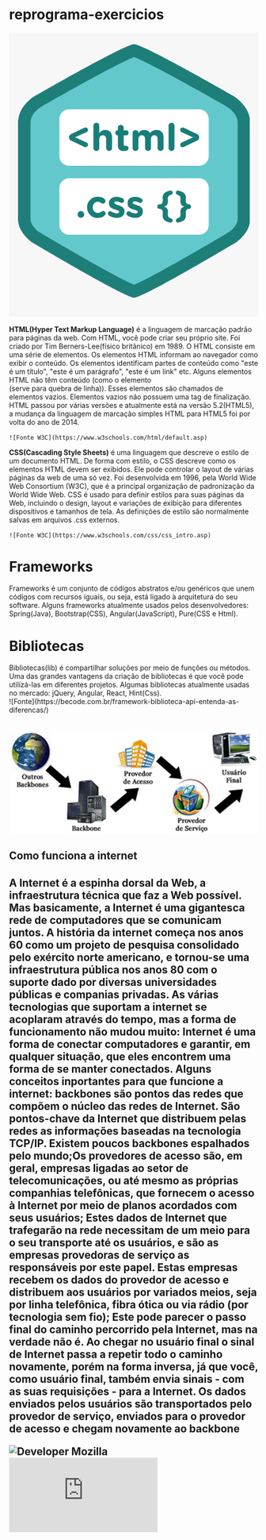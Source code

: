# reprograma-exercicios
![HTML e CSS](./img/html_css.png)
  
  
  **HTML(Hyper Text Markup Language)** é a linguagem de marcação padrão para páginas da web. Com HTML, você pode criar seu próprio site. Foi criado por Tim Berners-Lee(físico britânico) em 1989.
    O HTML consiste em uma série de elementos. Os elementos HTML informam ao navegador como exibir o conteúdo. Os
  elementos identificam partes de conteúdo como "este é um título", "este é um parágrafo", "este é um link" etc. Alguns elementos HTML não têm conteúdo (como o elemento <br>(serve para quebra de linha)). Esses elementos são chamados de elementos vazios. Elementos vazios não possuem uma tag de finalização.
    HTML passou por várias versões e atualmente está na versão 5.2(HTML5), a mudança da linguagem de marcação simples
  HTML para HTML5 foi por volta do ano de 2014.

    ![Fonte W3C](https://www.w3schools.com/html/default.asp)

  **CSS(Cascading Style Sheets)** é uma linguagem que descreve o estilo de um documento HTML. De forma com estilo, o CSS descreve como os elementos HTML devem ser exibidos. Ele pode controlar o layout de várias páginas da web de uma só vez. Foi desenvolvida em 1996, pela World Wide Web Consortium (W3C), que é a principal organização de padronização da World Wide Web.
    CSS é usado para definir estilos para suas páginas da Web, incluindo o design, layout e variações de exibição para 
  diferentes dispositivos e tamanhos de tela. As definições de estilo são normalmente salvas em arquivos .css externos.

    ![Fonte W3C](https://www.w3schools.com/css/css_intro.asp)



  <h1>Frameworks</h1>  Frameworks é um conjunto de códigos abstratos e/ou genéricos que unem códigos com recursos iguais, ou seja, está ligado à arquitetura do seu software. Alguns frameworks atualmente usados pelos desenvolvedores: Spring(Java), Bootstrap(CSS), Angular(JavaScript), Pure(CSS e Html).

  <h1>Bibliotecas</h1> Bibliotecas(lib) é compartilhar soluções por meio de funções ou métodos. Uma das grandes vantagens da criação de bibliotecas é que você pode utilizá-las em diferentes projetos. Algumas bibliotecas atualmente usadas no mercado: jQuery, Angular, React, Hint(Css).<br>  
  ![Fonte](https://becode.com.br/framework-biblioteca-api-entenda-as-diferencas/)<br>



<br>![Internet](./img/internet.jpg)
<h2>Como funciona a internet<h2>

  A Internet é a espinha dorsal da Web, a infraestrutura técnica que faz a Web possível. Mas basicamente, a Internet é
uma gigantesca rede de computadores que se comunicam juntos.
  A história da internet começa nos anos 60 como um projeto de pesquisa consolidado pelo exército norte americano,
e tornou-se uma infraestrutura pública nos anos 80 com o suporte dado por diversas universidades públicas e companias privadas. As várias tecnologias que suportam a internet se acoplaram através do tempo, mas a forma de funcionamento não mudou muito: **Internet é uma forma de conectar computadores e garantir, em qualquer situação, que eles encontrem uma forma de se manter conectados**.
   Alguns conceitos inportantes para que funcione a internet: **backbones** são pontos das redes que compõem o núcleo das
 redes de Internet. São pontos-chave da Internet que distribuem pelas redes as informações baseadas na tecnologia TCP/IP. Existem poucos backbones espalhados pelo mundo;Os **provedores de acesso** são, em geral, empresas ligadas ao setor de telecomunicações, ou até mesmo as próprias companhias telefônicas, que fornecem o acesso à Internet por meio de planos acordados com seus usuários; Estes dados de Internet que trafegarão na rede necessitam de um meio para o seu transporte até os usuários, e são as empresas **provedoras de serviço** as responsáveis por este papel. Estas empresas recebem os dados do provedor de acesso e distribuem aos usuários por variados meios, seja por linha telefônica, fibra ótica ou via rádio (por tecnologia sem fio); Este pode parecer o passo final do caminho percorrido pela Internet, mas na verdade não é. Ao chegar no **usuário final** o sinal de Internet passa a repetir todo o caminho novamente, porém na forma inversa, já que você, como usuário final, também envia sinais - com as suas requisições - para a Internet. Os dados enviados pelos usuários são transportados pelo provedor de serviço, enviados para o provedor de acesso e chegam novamente ao backbone

![Developer Mozilla](https://developer.mozilla.org/pt-BR/docs/Learn/Common_questions/Como_a_internet_funciona)<br>
![Techtudo](https://www.techtudo.com.br/noticias/noticia/2011/07/como-internet-chega-na-sua-casa.html)